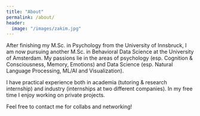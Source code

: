 ```yaml
---
title: "About"
permalink: /about/
header:
  image: "/images/zakim.jpg"
---
```


After finishing my M.Sc. in Psychology from the University of Innsbruck, I am now pursuing another M.Sc. in Behavioral Data Science at the University of Amsterdam. 
My passions lie in the areas of psychology (esp. Cognition & Consciousness, Memory, Emotions) and Data Science (esp. Natural Language Processing, ML/AI and Visualization).

I have practical experience both in academia (tutoring & research internship) and industry (internships at two different companies). In my free time I enjoy working on private projects.

Feel free to contact me for collabs and networking!